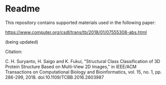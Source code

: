 # Readme

This repository contains supported materials used in the following paper:

https://www.computer.org/csdl/trans/tb/2018/01/07555308-abs.html

(being updated)

Citation:

C. H. Suryanto, H. Saigo and K. Fukui, "Structural Class Classification of 3D Protein Structure Based on Multi-View 2D Images," in IEEE/ACM Transactions on Computational Biology and Bioinformatics, vol. 15, no. 1, pp. 286-299, 2018.
doi:10.1109/TCBB.2016.2603987
